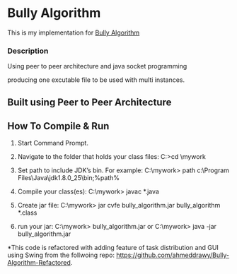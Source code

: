 # Bully Algorithm
This is my implementation for [Bully Algorithm](https://en.wikipedia.org/wiki/Bully_algorithm)
### Description
Using peer to peer architecture and java socket programming

producing one excutable file to be used with multi instances.

## Built using Peer to Peer Architecture

## How To Compile & Run

1. Start Command Prompt.
2. Navigate to the folder that holds your class files:
    C:\>cd \mywork
3. Set path to include JDK’s bin.  For example:
    C:\mywork> path c:\Program Files\Java\jdk1.8.0_25\bin;%path%
4. Compile your class(es):
   C:\mywork> javac *.java
5. Create jar file:
    C:\mywork> jar cvfe bully_algorithm.jar bully_algorithm *.class

6. run your jar:
    C:\mywork> bully_algorithm.jar
    or
    C:\mywork> java -jar bully_algorithm.jar


*This code is refactored with adding feature of task distribution and GUI using Swing from the follwoing repo: https://github.com/ahmeddrawy/Bully-Algorithm-Refactored.



